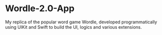 # Wordle-2.0-App
My replica of the popular word game Wordle, developed programmatically using UIKit and Swift to build the UI, logics and various extensions.
